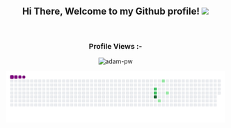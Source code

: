 <div align="center">
<h2> Hi There, Welcome to my Github profile! <img src="https://github.com/abdoachhoubi/abdoachhoubi/blob/main/gifs/Hi.gif" width="30"></h2>

<br>

<p align="right"> <h3>Profile Views :-</h3> <img src="https://komarev.com/ghpvc/?username=MoffOmnipotent&label=Profile%20views&color=0e75b6&style=flat"
    alt="adam-pw" /> 
  </p>

![snake gif](https://github.com/MoffOmnipotent/MoffOmnipotent/blob/output/github-contribution-grid-snake.gif)
